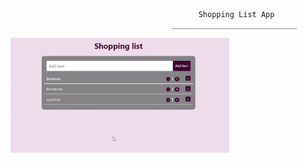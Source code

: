 
                                              Shopping List App
                                        ____________________________



<img src="shoppingList-gif.gif" width="350"/>
